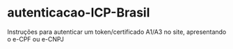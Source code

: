 # autenticacao-ICP-Brasil
Instruções para autenticar um token/certificado A1/A3 no site, apresentando o e-CPF ou e-CNPJ

